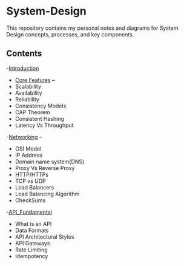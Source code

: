 # System-Design
This repository contains my personal notes and diagrams for System Design concepts, processes, and key components.
## Contents

-[Introduction](Intro.md)

- [Core Features](core_Features.md) –
-  Scalability
-  Availability
-  Reliability
-  Consistency Models
-  CAP Theorem
-  Consistent Hashing
-  Latency Vs Throughput

-[Networking](Networking.md) -
- OSI Model
- IP Address
- Domain name system(DNS)
- Proxy Vs Reverse Proxy
- HTTP/HTTPs
- TCP vs UDP
- Load Balancers
- Load Balancing Algorithm
- CheckSums

-[API_Fundamental](API_Fundamental.md)
- What is an API
- Data Formats
- API Architectural Styles
- API Gateways
- Rate Limiting
- Idempotency








